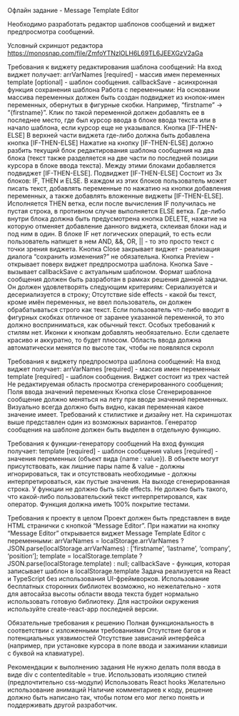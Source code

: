 Офлайн задание - Message Template Editor

Необходимо разработать редактор шаблонов сообщений и виджет предпросмотра сообщений.

Условный скриншот редактора
https://monosnap.com/file/ZmfoYTNzlOLH6L69TL6JEEXGzV2aGa

Требования к виджету редактирования шаблона сообщений:
На вход виджет получает: 
arrVarNames [required] - массив имен переменных
template [optional] - шаблон сообщения.
callbackSave - асинхронная функция сохранения шаблона
Работа с переменными:
На основании массива переменных должен быть создан подвиджет из кнопок-имен переменных, обернутых в фигурные скобки. Например, “firstname” -> “{firstname}”.
Клик по такой переменной должен добавлять ее в последнее место, где был курсор ввода в блоке ввода текста или в начало шаблона, если курсор еще не указывался.
Кнопка [IF-THEN-ELSE]
В верхней части виджета где-либо должна быть добавлена кнопка [IF-THEN-ELSE]
Нажатие на кнопку [IF-THEN-ELSE] должно разбить текущий блок редактирования шаблона сообщения на два блока (текст также разделяется на две части по последней позиции курсора в блоке ввода текста). Между этими блоками добавляется подвиджет [IF-THEN-ELSE].
Подвиджет [IF-THEN-ELSE]
Состоит из 3х блоков: IF, THEN и ELSE.
В каждом из этих блоков пользователь может писать текст, добавлять переменные по нажатию на кнопки добавления переменных, а также добавлять вложенные виджеты [IF-THEN-ELSE].
Исполняется THEN ветка, если после вычисления IF получилась не пустая строка, в противном случае выполняется ELSE ветка.
Где-либо внутри блока должна быть предусмотрена кнопка DELETE, нажатие на которую отменяет добавление данного виджета, склеивая блоки над и под ним в один.
В блоке IF нет логических операций, то есть если пользователь напишет в нем AND, &&, OR, || - то это просто текст с точки зрения виджета.
Кнопка Close закрывает виджет - реализация диалога “сохранить изменения?” не обязательна.
Кнопка Preview - открывает поверх виджет предпросмотра шаблона.
Кнопка Save - вызывает callbackSave с актуальным шаблоном.
Формат шаблона сообщения должен быть разработан в рамках решения данной задачи. Он должен удовлетворять следующим критериям:
Сериализуется и десериализуется в строку;
Отсутствие side effects - какой бы текст, кроме имён переменных, не ввел пользователь, он должен обрабатываться строго как текст.
Если пользователь что-либо вводит в фигурных скобках отличное от заранее указанной переменной, то это должно восприниматься, как обычный текст.
Особых требований к стилям нет. Иконки к кнопкам добавлять необязательно. Если сделаете красиво и аккуратно, то будет плюсом.
Область ввода должна автоматически менятся по высоте так, чтобы не появлялся скролл

Требования к виджету предпросмотра шаблона сообщений:
На вход виджет получает: 
arrVarNames [required] - массив имен переменных
template [required] - шаблон сообщения.
Виджет состоит из трех частей
Не редактируемая область просмотра сгенерированного сообщения;
Поля ввода значений переменных
Кнопка close
Сгенерированное сообщение должно меняться на лету при вводе значений переменных.
Визуально всегда должно быть видно, какая переменная какое значение имеет.
Требований к стилистике и дизайну нет. На скриншотах выше представлен один из возможных вариантов.
Генератор сообщения на шаблоне должен быть выделен в отдельную функцию.

Требования к функции-генератору сообщений
На вход функция получает: 
template [required] - шаблон сообщения
values [required] - значения переменных (объект вида {name : value}). В объекте могут присутствовать, как лишние пары name & value - должны игнорироваться, так и отсутствовать необходимые - должны интерпретироваться, как пустые значения.
На выходе сгенерированная строка.
У функции не должно быть side effects. Не должно быть такого, что какой-либо пользовательский текст интерпретировался, как оператор.
Функция должна иметь 100% покрытие тестами.

Требования к проекту в целом
Проект должен быть представлен в виде HTML странички с кнопкой “Message Editor”.
При нажатии на кнопку “Message Editor” открывается виджет Message Template Editor с переменными:
	arrVarNames = localStorage.arrVarNames ? JSON.parse(localStorage.arrVarNames) : [‘firstname’, ‘lastname’, ‘company’, ‘position’];
	template = localStorage.template  ? JSON.parse(localStorage.template) : null;
	callbackSave - функция, которая записывает шаблон в localStorage.template
Задача реализуется на React и TypeScript без использования UI-фреймворков. Использование бесплатных сторонних библиотек возможно, но нежелательно - хотя для автосайза высоты области ввода текста будет нормально использовать готовую библиотеку.
Для настройки окружения используйте create-react-app последней версии.

Обязательные требования к решению
Полная функциональность в соответствии с изложенными требованиями
Отсутствие багов и потенциальных уязвимостей
Отсутствие зависаний интерфейса (например, при установке курсора в поле ввода и зажимании клавиши с буквой на клавиатуре).                 

Рекомендации к выполнению задания
Не нужно делать поля ввода в виде div с contenteditable = true.
Использовать изоляцию стилей (предпочтительно css-модули)
Использовать React hooks
Желательно использование анимаций
Наличие комментариев к коду, решение должно быть написано так, чтобы потом его мог легко понять и поддерживать другой разработчик.
